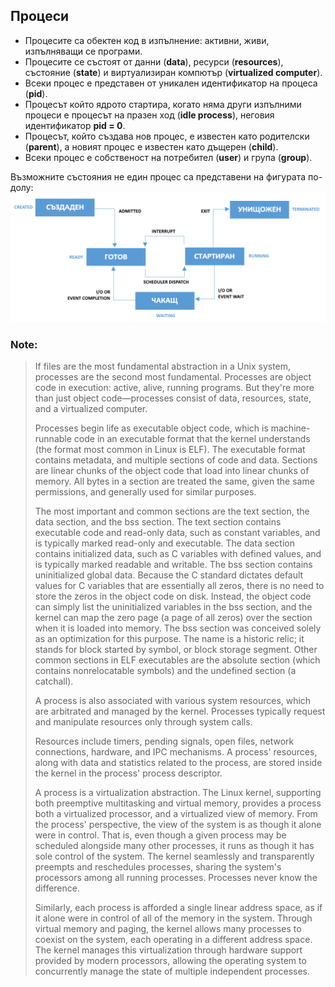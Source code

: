 ## Процеси 

- Процесите са обектен код в изпълнение: активни, живи, изпълняващи се програми.
- Процесите се състоят от данни (**data**), ресурси (**resources**), състояние (**state**) и виртуализиран компютър (**virtualized computer**).
- Всеки процес е представен от уникален идентификатор на процеса (**pid**).
- Процесът който ядрото стартира, когато няма други изпълними процеси е процесът на празен ход (**idle process**), неговия идентификатор **pid = 0**.
- Процесът, който създава нов процес, е известен като родителски (**parent**), а новият процес е известен като дъщерен (**child**).
- Всеки процес е собственост на потребител (**user**) и група (**group**).

Възможните състояния не един процес са представени на фигурата по-долу:
![01_processes.png](01_processes.png)

### Note:

> If files are the most fundamental abstraction in a Unix system, processes are the second most fundamental. Processes are object code in execution: active, alive, running programs. But they're more than just object code—processes consist of data, resources, state, and a virtualized computer.
>
> Processes begin life as executable object code, which is machine-runnable code in an executable format that the kernel understands (the format most common in Linux is ELF). The executable format contains metadata, and multiple sections of code and data. Sections are linear chunks of the object code that load into linear chunks of memory. All bytes in a section are treated the same, given the same permissions, and generally used for similar purposes. 
>
> The most important and common sections are the text section, the data section, and the bss section. The text section contains executable code and read-only data, such as constant variables, and is typically marked read-only and executable. The data section contains initialized data, such as C variables with defined values, and is typically marked readable and writable. The bss section contains uninitialized global data. Because the C standard dictates default values for C variables that are essentially all zeros, there is no need to store the zeros in the object code on disk. Instead, the object code can simply list the uninitialized variables in the bss section, and the kernel can map the zero page (a page of all zeros) over the section when it is loaded into memory. The bss section was conceived solely as an optimization for this purpose. The name is a historic relic; it stands for block started by symbol, or block storage segment. Other common sections in ELF executables are the absolute section (which contains nonrelocatable symbols) and the undefined section (a catchall).
>
> A process is also associated with various system resources, which are arbitrated and managed by the kernel. Processes typically request and manipulate resources only through system calls.
> 
> Resources include timers, pending signals, open files, network connections, hardware, and IPC mechanisms. A process' resources, along with data and statistics related to the process, are stored inside the kernel in the process' process descriptor.
>
> A process is a virtualization abstraction. The Linux kernel, supporting both preemptive multitasking and virtual memory, provides a process both a virtualized processor, and a virtualized view of memory. From the process' perspective, the view of the system is as though it alone were in control. That is, even though a given process may be scheduled alongside many other processes, it runs as though it has sole control of the system. The kernel seamlessly and transparently preempts and reschedules processes, sharing the system's processors among all running processes. Processes never know the difference.
> 
> Similarly, each process is afforded a single linear address space, as if it alone were in control of all of the memory in the system. Through virtual memory and paging, the kernel allows many processes to coexist on the system, each operating in a different address space. The kernel manages this virtualization through hardware support provided by modern processors, allowing the operating system to concurrently manage the state of multiple independent processes.
